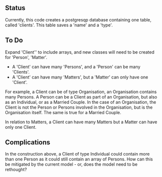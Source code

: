 ## Status 
Currently, this code creates a postgresqp database containing one table, called 'clients'. This table saves a 'name' 
and a 'type'. 

## To Do
Expand 'Client'' to include arrays, and new classes will need to be created for 'Person', 'Matter'. 

- A 'Client' can have many 'Persons', and a 'Person' can be many 'Clients'.
- A 'Client' can have many 'Matters', but a 'Matter' can only have one 'Client'.

For example, a Client can be of type Organisation, an Organisation contains many Persons. A Person can be a 
Client as part of an Organisation, but also as an Individual, or as a Married Couple. In the case of an Organisation,
the Client is not the Person or Persons involved in the Organisation, but is the Organisation itself. The same is true 
for a Married Couple.

In relation to Matters, a Client can have many Matters but a Matter can have only one Client. 

## Complications
In the construction above, a Client of type Individual could contain more than one Person as it could still contain 
an array of Persons. How can this be mitigated by the current model - or, does the model need to be rethought?